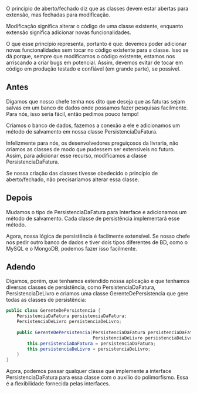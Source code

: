 O princípio de aberto/fechado diz que as classes devem estar abertas para extensão, mas fechadas para modificação.

Modificação significa alterar o código de uma classe existente, enquanto extensão significa adicionar novas funcionalidades.

O que esse princípio representa, portanto é que: devemos poder adicionar novas funcionalidades sem tocar no código existente para a classe. Isso se dá porque, sempre que modificamos o código existente, estamos nos arriscando a criar bugs em potencial. Assim, devemos evitar de tocar em código em produção testado e confiável (em grande parte), se possível.

## Antes

Digamos que nosso chefe tenha nos dito que deseja que as faturas sejam salvas em um banco de dados onde possamos fazer pesquisas facilmente. Para nós, isso seria fácil, então pedimos pouco tempo!

Criamos o banco de dados, fazemos a conexão a ele e adicionamos um método de salvamento em nossa classe PersistenciaDaFatura.

Infelizmente para nós, os desenvolvedores preguiçosos da livraria, não criamos as classes de modo que pudessem ser extensíveis no futuro. Assim, para adicionar esse recurso, modificamos a classe PersistenciaDaFatura.

Se nossa criação das classes tivesse obedecido o princípio de aberto/fechado, não precisaríamos alterar essa classe.

## Depois
Mudamos o tipo de PersistenciaDaFatura para Interface e adicionamos um método de salvamento. Cada classe de persistência implementará esse método.

Agora, nossa lógica de persistência é facilmente extensível. Se nosso chefe nos pedir outro banco de dados e tiver dois tipos diferentes de BD, como o MySQL e o MongoDB, podemos fazer isso facilmente.

## Adendo
Digamos, porém, que tenhamos estendido nossa aplicação e que tenhamos diversas classes de persistência, como PersistenciaDaFatura, PersistenciaDeLivro e criamos uma classe GerenteDePersistencia que gere todas as classes de persistência:

```java
public class GerenteDePersistencia {
    PersistenciaDaFatura persistenciaDaFatura;
    PersistenciaDeLivro persistenciaDeLivro;
    
    public GerenteDePersistencia(PersistenciaDaFatura persistenciaDaFatura,
                                 PersistenciaDeLivro persistenciaDeLivro) {
        this.persistenciaDaFatura = persistenciaDaFatura;
        this.persistenciaDeLivro = persistenciaDeLivro;
    }
}
```
Agora, podemos passar qualquer classe que implemente a interface PersistenciaDaFatura para essa classe com o auxílio do polimorfismo. Essa é a flexibilidade fornecida pelas interfaces.
